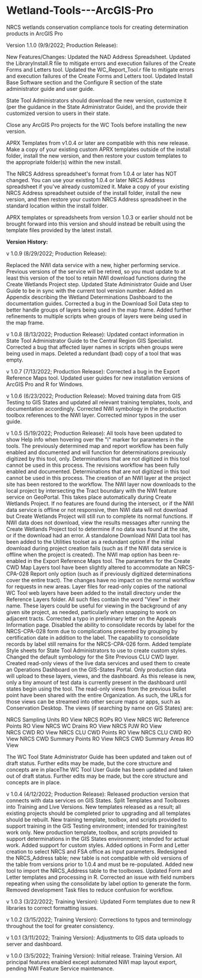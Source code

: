 # Wetland-Tools---ArcGIS-Pro
NRCS wetlands conservation compliance tools for creating determination products in ArcGIS Pro

Version 1.1.0 (9/9/2022; Production Release):

New Features/Changes:
Updated the NAD Address Spreadsheet.
Updated the LibraryInstall.R file to mitigate errors and execution failures of the Create Forms and Letters tool.
Updated the WC_Report_Tool.r file to mitigate errors and execution failures of the Create Forms and Letters tool.
Updated Install Base Software section and the Configure R section of the state administrator guide and user guide.

State Tool Administrators should download the new version, customize it (per the guidance in the State Administrator Guide), and the provide their customized version to users in their state.
	
Close any ArcGIS Pro projects for the WC Tools before installing the new version.
	
APRX Templates from v1.0.4 or later are compatible with this new release. Make a copy of your existing custom APRX templates outside of the install folder, install the new version, and then restore your custom templates to the appropriate folder(s) within the new install.
	
The NRCS Address spreadsheet's format from 1.0.4 or later has NOT changed. You can use your existing 1.0.4 or later NRCS Address spreadsheet if you've already customized it. Make a copy of your existing NRCS Address spreadsheet outside of the install folder, install the new version, and then restore your custom NRCS Address spreadsheet in the standard location within the install folder.
	
APRX templates or spreadsheets from version 1.0.3 or earlier should not be brought forward into this version and should instead be rebuilt using the template files provided by the latest install.


**Version History:**

v 1.0.9 (8/29/2022; Production Release):

Replaced the NWI data service with a new, higher performing service. Previous versions of the service will be retired, so you must update to at least this version of the tool to retain NWI download functions during the Create Wetlands Project step.
Updated State Administrator Guide and User Guide to be in sync with the current tool version number.
Added an Appendix describing the Wetland Determinations Dashboard to the documentation guides.
Corrected a bug in the Download Soil Data step to better handle groups of layers being used in the map frame.
Added further refinements to multiple scripts when groups of layers were being used in the map frame.


v 1.0.8 (8/13/2022; Production Release):
Updated contact information in State Tool Administrator Guide to the Central Region GIS Specialist.
Corrected a bug that affected layer names in scripts when groups were being used in maps.
Deleted a redundant (bad) copy of a tool that was empty.


v 1.0.7 (7/13/2022; Production Release):
Corrected a bug in the Export Reference Maps tool.
Updated user guides for new installation versions of ArcGIS Pro and R for Windows.


v 1.0.6 (6/23/2022; Production Release):
Moved training data from GIS Testing to GIS States and updated all relevant training templates, tools, and documentation accordingly.
Corrected NWI symbology in the production toolbox references to the NWI layer.
Corrected minor typos in the user guide.


v 1.0.5 (5/19/2022; Production Release):
All tools have been updated to show Help info when hovering over the "i" marker for parameters in the tools.
The previously determined map and report workflow has been fully enabled and documented and will function for determinations previously digitized by this tool, only. Determinations that are not digitized in this tool cannot be used in this process.
The revisions workflow has been fully enabled and documented. Determinations that are not digitized in this tool cannot be used in this process.
The creation of an NWI layer at the project site has been restored to the workflow.  The NWI layer now downloads to the local project by intersecting the Tract boundary with the NWI feature service on GeoPortal.  This takes place automatically during Create Wetlands Project.  If no features are found during the intersect, or if the NWI data service is offline or not responsive, then NWI data will not download but Create Wetlands Project will still run to complete its normal functions.  If NWI data does not download, view the results messages after running the Create Wetlands Project tool to determine if no data was found at the site, or if the download had an error.
A standalone Download NWI Data tool has been added to the Utilities toolset as a redundant option if the initial download during project creation fails (such as if the NWI data service is offline when the project is created).
The NWI map option has been re-enabled in the Export Reference Maps tool.
The parameters for the Create CWD Map Layers tool have been slightly altered to accommodate an NRCS-CPA-028 Report only option (such as if previously digitized determinations cover the entire tract).  The changes have no impact on the normal workflow for requests in new areas.
Layer files for read-only copies of the national WC Tool web layers have been added to the install directory under the Reference Layers folder. All such files contain the word "View" in their name.  These layers could be useful for viewing in the background of any given site project, as needed, particularly when snapping to work on adjacent tracts.
Corrected a typo in preliminary letter on the Appeals Information page.
Disabled the ability to consolidate records by label for the NRCS-CPA-028 form due to complications presented by grouping by certification date in addition to the label.  The capability to consolidate records by label still remains for the NRCS-CPA-026 form.
Added template Style sheets for State Tool Administrators to use to create custom styles.
Changed the default symbology for the Site Previous CLU CWD layer.
Created read-only views of the live data services and used them to create an Operations Dashboard on the GIS-States Portal. Only production data will upload to these layers, views, and the dashboard.  As this release is new, only a tiny amount of test data is currently present in the dashboard until states begin using the tool. 
The read-only views from the previous bullet point have been shared with the entire Organization. As such, the URLs for those views can be streamed into other secure maps or apps, such as Conservation Desktop. The views (if searching by name on GIS States) are:

NRCS Sampling Units RO View
NRCS ROPs RO View
NRCS WC Reference Points RO View
NRCS WC Drains RO View
NRCS PJW RO View	
NRCS CWD RO View
NRCS CLU CWD Points RO View
NRCS CLU CWD RO View
NRCS CWD Summary Points RO View	
NRCS CWD Summary Areas RO View
		
The WC Tool State Administrator Guide has been updated and taken out of draft status. Further edits may be made, but the core structure and concepts are in placeThe WC Tool User Guide has been updated and taken out of draft status. Further edits may be made, but the core structure and concepts are in place.


v 1.0.4 (4/12/2022; Production Release):
Released production version that connects with data services on GIS States.
Split Templates and Toolboxes into Training and Live Versions.
New templates released as a result; all existing projects should be completed prior to upgrading and all templates should be rebuilt.
New training template, toolbox, and scripts provided to support training in the GIS Testing environment; intended for training/test work only.
New production template, toolbox, and scripts provided to support determinations in the GIS States environment; intended for actual work.
Added support for custom styles.
Added options in Form and Letter creation to select NRCS and FSA office as input parameters.
Redesigned the NRCS_Address table; new table is not compatible with old versions of the table from versions prior to 1.0.4 and must be re-populated.
Added new tool to import the NRCS_Address table to the toolboxes.
Updated Form and Letter templates and processing in R.
Corrected an issue with field numbers repeating when using the consolidate by label option to generate the form.
Removed development Task files to reduce confusion for workflow.


v 1.0.3 (3/22/2022; Training Version):
Updated Form templates due to new R libraries to correct formatting issues.


v 1.0.2 (3/15/2022; Training Version):
Corrections to typos and terminology throughout the tool for greater consistency.


v 1.0.1 (3/11/2022; Training Version):
Adjustments to GIS data uploads to server and dashboard.


v 1.0.0 (3/5/2022; Training Version):
Initial release. Training Version.
All principal features enabled except automated NWI map layout export, pending NWI Feature Service maintenance.
